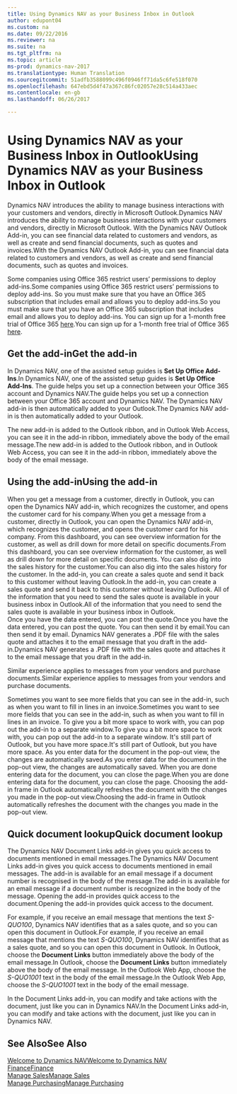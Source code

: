 ```yaml
---
title: Using Dynamics NAV as your Business Inbox in Outlook
author: edupont04
ms.custom: na
ms.date: 09/22/2016
ms.reviewer: na
ms.suite: na
ms.tgt_pltfrm: na
ms.topic: article
ms-prod: dynamics-nav-2017
ms.translationtype: Human Translation
ms.sourcegitcommit: 51adfb3588099c496f0946ff71da5c6fe518f070
ms.openlocfilehash: 647ebd5d4f47a367c86fc02057e28c514a433aec
ms.contentlocale: en-gb
ms.lasthandoff: 06/26/2017

---
```


# <a name="using-dynamics-nav-as-your-business-inbox-in-outlook"></a><span data-ttu-id="f66a6-102">Using Dynamics NAV as your Business Inbox in Outlook</span><span class="sxs-lookup"><span data-stu-id="f66a6-102">Using Dynamics NAV as your Business Inbox in Outlook</span></span>
<span data-ttu-id="f66a6-103">Dynamics NAV introduces the ability to manage business interactions with your customers and vendors, directly in Microsoft Outlook.</span><span class="sxs-lookup"><span data-stu-id="f66a6-103">Dynamics NAV introduces the ability to manage business interactions with your customers and vendors, directly in Microsoft Outlook.</span></span> <span data-ttu-id="f66a6-104">With the Dynamics NAV Outlook Add-in, you can see financial data related to customers and vendors, as well as create and send financial documents, such as quotes and invoices.</span><span class="sxs-lookup"><span data-stu-id="f66a6-104">With the Dynamics NAV Outlook Add-in, you can see financial data related to customers and vendors, as well as create and send financial documents, such as quotes and invoices.</span></span>  

<span data-ttu-id="f66a6-105">Some companies using Office 365 restrict users’ permissions to deploy add-ins.</span><span class="sxs-lookup"><span data-stu-id="f66a6-105">Some companies using Office 365 restrict users’ permissions to deploy add-ins.</span></span> <span data-ttu-id="f66a6-106">So you must make sure that you have an Office 365 subscription that includes email and allows you to deploy add-ins.</span><span class="sxs-lookup"><span data-stu-id="f66a6-106">So you must make sure that you have an Office 365 subscription that includes email and allows you to deploy add-ins.</span></span> <span data-ttu-id="f66a6-107">You can sign up for a 1-month free trial of Office 365 [here](https://products.office.com/try).</span><span class="sxs-lookup"><span data-stu-id="f66a6-107">You can sign up for a 1-month free trial of Office 365 [here](https://products.office.com/try).</span></span>  

## <a name="get-the-add-in"></a><span data-ttu-id="f66a6-108">Get the add-in</span><span class="sxs-lookup"><span data-stu-id="f66a6-108">Get the add-in</span></span>
<span data-ttu-id="f66a6-109">In Dynamics NAV, one of the assisted setup guides is **Set Up Office Add-Ins**.</span><span class="sxs-lookup"><span data-stu-id="f66a6-109">In Dynamics NAV, one of the assisted setup guides is **Set Up Office Add-Ins**.</span></span> <span data-ttu-id="f66a6-110">The guide helps you  set up a connection between your Office 365 account and Dynamics NAV.</span><span class="sxs-lookup"><span data-stu-id="f66a6-110">The guide helps you  set up a connection between your Office 365 account and Dynamics NAV.</span></span> <span data-ttu-id="f66a6-111">The Dynamics NAV add-in is then automatically added to your Outlook.</span><span class="sxs-lookup"><span data-stu-id="f66a6-111">The Dynamics NAV add-in is then automatically added to your Outlook.</span></span>  

<span data-ttu-id="f66a6-112">The new add-in is added to the Outlook ribbon, and in Outlook Web Access, you can see it in the add-in ribbon, immediately above the body of the email message.</span><span class="sxs-lookup"><span data-stu-id="f66a6-112">The new add-in is added to the Outlook ribbon, and in Outlook Web Access, you can see it in the add-in ribbon, immediately above the body of the email message.</span></span>  

## <a name="using-the-add-in"></a><span data-ttu-id="f66a6-113">Using the add-in</span><span class="sxs-lookup"><span data-stu-id="f66a6-113">Using the add-in</span></span>
<span data-ttu-id="f66a6-114">When you get a message from a customer, directly in Outlook, you can open the Dynamics NAV add-in, which recognizes the customer, and opens the customer card for his company.</span><span class="sxs-lookup"><span data-stu-id="f66a6-114">When you get a message from a customer, directly in Outlook, you can open the Dynamics NAV add-in, which recognizes the customer, and opens the customer card for his company.</span></span> <span data-ttu-id="f66a6-115">From this dashboard, you can see overview information for the customer, as well as drill down for more detail on specific documents.</span><span class="sxs-lookup"><span data-stu-id="f66a6-115">From this dashboard, you can see overview information for the customer, as well as drill down for more detail on specific documents.</span></span> <span data-ttu-id="f66a6-116">You can also dig into the sales history for the customer.</span><span class="sxs-lookup"><span data-stu-id="f66a6-116">You can also dig into the sales history for the customer.</span></span>
<span data-ttu-id="f66a6-117">In the add-in, you can create a sales quote and send it back to this customer without leaving Outlook.</span><span class="sxs-lookup"><span data-stu-id="f66a6-117">In the add-in, you can create a sales quote and send it back to this customer without leaving Outlook.</span></span> <span data-ttu-id="f66a6-118">All of the information that you need to send the sales quote is available in your business inbox in Outlook.</span><span class="sxs-lookup"><span data-stu-id="f66a6-118">All of the information that you need to send the sales quote is available in your business inbox in Outlook.</span></span>  
<span data-ttu-id="f66a6-119">Once you have the data entered, you can post the quote.</span><span class="sxs-lookup"><span data-stu-id="f66a6-119">Once you have the data entered, you can post the quote.</span></span> <span data-ttu-id="f66a6-120">You can then send it by email.</span><span class="sxs-lookup"><span data-stu-id="f66a6-120">You can then send it by email.</span></span> <span data-ttu-id="f66a6-121">Dynamics NAV generates a .PDF file with the sales quote and attaches it to the email message that you draft in the add-in.</span><span class="sxs-lookup"><span data-stu-id="f66a6-121">Dynamics NAV generates a .PDF file with the sales quote and attaches it to the email message that you draft in the add-in.</span></span>  

<span data-ttu-id="f66a6-122">Similar experience applies to messages from your vendors and purchase documents.</span><span class="sxs-lookup"><span data-stu-id="f66a6-122">Similar experience applies to messages from your vendors and purchase documents.</span></span>  

<span data-ttu-id="f66a6-123">Sometimes you want to see more fields that you can see in the add-in, such as when you want to fill in lines in an invoice.</span><span class="sxs-lookup"><span data-stu-id="f66a6-123">Sometimes you want to see more fields that you can see in the add-in, such as when you want to fill in lines in an invoice.</span></span> <span data-ttu-id="f66a6-124">To give you a bit more space to work with, you can pop out the add-in to a separate window.</span><span class="sxs-lookup"><span data-stu-id="f66a6-124">To give you a bit more space to work with, you can pop out the add-in to a separate window.</span></span> <span data-ttu-id="f66a6-125">It's still part of Outlook, but you have more space.</span><span class="sxs-lookup"><span data-stu-id="f66a6-125">It's still part of Outlook, but you have more space.</span></span> <span data-ttu-id="f66a6-126">As you enter data for the document in the pop-out view, the changes are automatically saved.</span><span class="sxs-lookup"><span data-stu-id="f66a6-126">As you enter data for the document in the pop-out view, the changes are automatically saved.</span></span> <span data-ttu-id="f66a6-127">When you are done entering data for the document, you can close the page.</span><span class="sxs-lookup"><span data-stu-id="f66a6-127">When you are done entering data for the document, you can close the page.</span></span> <span data-ttu-id="f66a6-128">Choosing the add-in frame in Outlook automatically refreshes the document with the changes you made in the pop-out view.</span><span class="sxs-lookup"><span data-stu-id="f66a6-128">Choosing the add-in frame in Outlook automatically refreshes the document with the changes you made in the pop-out view.</span></span>  

## <a name="quick-document-lookup"></a><span data-ttu-id="f66a6-129">Quick document lookup</span><span class="sxs-lookup"><span data-stu-id="f66a6-129">Quick document lookup</span></span>
<span data-ttu-id="f66a6-130">The Dynamics NAV Document Links add-in gives you quick access to documents mentioned in email messages.</span><span class="sxs-lookup"><span data-stu-id="f66a6-130">The Dynamics NAV Document Links add-in gives you quick access to documents mentioned in email messages.</span></span> <span data-ttu-id="f66a6-131">The add-in is available for an email message if a document number is recognised in the body of the message.</span><span class="sxs-lookup"><span data-stu-id="f66a6-131">The add-in is available for an email message if a document number is recognized in the body of the message.</span></span> <span data-ttu-id="f66a6-132">Opening the add-in provides quick access to the document.</span><span class="sxs-lookup"><span data-stu-id="f66a6-132">Opening the add-in provides quick access to the document.</span></span>  

<span data-ttu-id="f66a6-133">For example, if you receive an email message that mentions the text *S-QUO100*, Dynamics NAV identifies that as a sales quote, and so you can open this document in Outlook.</span><span class="sxs-lookup"><span data-stu-id="f66a6-133">For example, if you receive an email message that mentions the text *S-QUO100*, Dynamics NAV identifies that as a sales quote, and so you can open this document in Outlook.</span></span> <span data-ttu-id="f66a6-134">In Outlook, choose the **Document Links** button immediately above the body of the email message.</span><span class="sxs-lookup"><span data-stu-id="f66a6-134">In Outlook, choose the **Document Links** button immediately above the body of the email message.</span></span> <span data-ttu-id="f66a6-135">In the Outlook Web App, choose the *S-QUO1001* text in the body of the email message.</span><span class="sxs-lookup"><span data-stu-id="f66a6-135">In the Outlook Web App, choose the *S-QUO1001* text in the body of the email message.</span></span>  

<span data-ttu-id="f66a6-136">In the Document Links add-in, you can modify and take actions with the document, just like you can in Dynamics NAV.</span><span class="sxs-lookup"><span data-stu-id="f66a6-136">In the Document Links add-in, you can modify and take actions with the document, just like you can in Dynamics NAV.</span></span>

## <a name="see-also"></a><span data-ttu-id="f66a6-137">See Also</span><span class="sxs-lookup"><span data-stu-id="f66a6-137">See Also</span></span>
[<span data-ttu-id="f66a6-138">Welcome to Dynamics NAV</span><span class="sxs-lookup"><span data-stu-id="f66a6-138">Welcome to Dynamics NAV</span></span>](across-get-started.md)  
[<span data-ttu-id="f66a6-139">Finance</span><span class="sxs-lookup"><span data-stu-id="f66a6-139">Finance</span></span>](finance-setup.md)  
[<span data-ttu-id="f66a6-140">Manage Sales</span><span class="sxs-lookup"><span data-stu-id="f66a6-140">Manage Sales</span></span>](sales-manage-sales.md)  
[<span data-ttu-id="f66a6-141">Manage Purchasing</span><span class="sxs-lookup"><span data-stu-id="f66a6-141">Manage Purchasing</span></span>](purchasing-manage-purchasing.md)  

